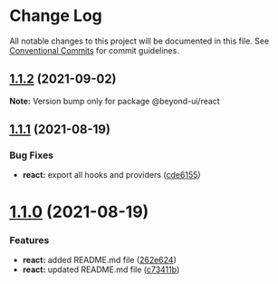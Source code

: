 # Change Log

All notable changes to this project will be documented in this file.
See [Conventional Commits](https://conventionalcommits.org) for commit guidelines.

## [1.1.2](https://github.com/renli-tech/Beyond/compare/@beyond-ui/react@1.1.1...@beyond-ui/react@1.1.2) (2021-09-02)

**Note:** Version bump only for package @beyond-ui/react

## [1.1.1](https://github.com/renli-tech/Beyond/compare/@beyond-ui/react@1.1.0...@beyond-ui/react@1.1.1) (2021-08-19)

### Bug Fixes

- **react:** export all hooks and providers ([cde6155](https://github.com/renli-tech/Beyond/commit/cde6155adb864b861c192aa638bfad8a11aef1dd))

# [1.1.0](https://github.com/renli-tech/Beyond/compare/@beyond-ui/react@1.0.1...@beyond-ui/react@1.1.0) (2021-08-19)

### Features

- **react:** added README.md file ([262e624](https://github.com/renli-tech/Beyond/commit/262e624d969c56b905347b7df964bced936849e1))
- **react:** updated README.md file ([c73411b](https://github.com/renli-tech/Beyond/commit/c73411b16865408d8641b29de05f84686a2d1f5f))
